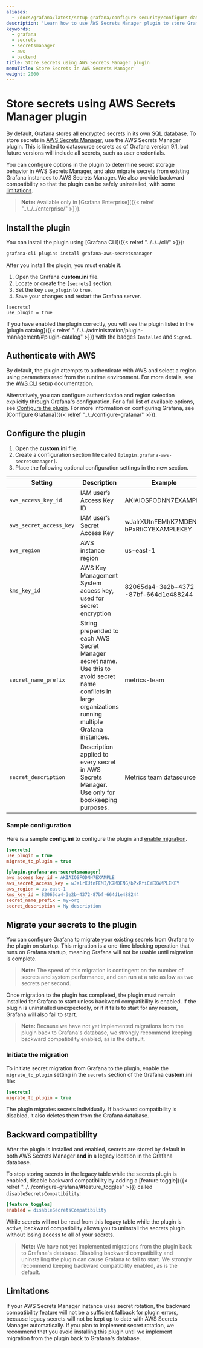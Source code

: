 ```yaml
---
aliases:
  - /docs/grafana/latest/setup-grafana/configure-security/configure-database-encryption/store-secrets-using-aws-secrets=manager-plugin/
description: 'Learn how to use AWS Secrets Manager plugin to store Grafana secrets.'
keywords:
  - grafana
  - secrets
  - secretsmanager
  - aws
  - backend
title: Store secrets using AWS Secrets Manager plugin
menuTitle: Store Secrets in AWS Secrets Manager
weight: 2000
---
```


# Store secrets using AWS Secrets Manager plugin

By default, Grafana stores all encrypted secrets in its own SQL database. To store secrets in [AWS Secrets Manager](https://aws.amazon.com/secrets-manager/), use the AWS Secrets Manager plugin. This is limited to datasource secrets as of Grafana version 9.1, but future versions will include all secrets, such as user credentials.

You can configure options in the plugin to determine secret storage behavior in AWS Secrets Manager, and also migrate secrets from existing Grafana instances to AWS Secrets Manager. We also provide backward compatibility so that the plugin can be safely uninstalled, with some [limitations](#limitations).

> **Note:** Available only in [Grafana Enterprise]({{< relref "../../../enterprise/" >}}).

## Install the plugin

You can install the plugin using [Grafana CLI]({{< relref "../../../cli/" >}}):

```sh
grafana-cli plugins install grafana-aws-secretsmanager
```

After you install the plugin, you must enable it.

1. Open the Grafana **custom.ini** file.
2. Locate or create the `[secrets]` section.
3. Set the key `use_plugin` to `true`.
4. Save your changes and restart the Grafana server.

```
[secrets]
use_plugin = true
```

If you have enabled the plugin correctly, you will see the plugin listed in the [plugin catalog]({{< relref "../../../administration/plugin-management/#plugin-catalog" >}}) with the badges `Installed` and `Signed`.

## Authenticate with AWS

By default, the plugin attempts to authenticate with AWS and select a region using parameters read from the runtime environment. For more details, see the [AWS CLI](https://aws.amazon.com/cli/) setup documentation.

Alternatively, you can configure authentication and region selection explicitly through Grafana's configuration. For a full list of available options, see [Configure the plugin](#configure-the-plugin). For more information on configuring Grafana, see [Configure Grafana]({{< relref "../../configure-grafana/" >}}).

## Configure the plugin

1. Open the **custom.ini** file.
2. Create a configuration section file called `[plugin.grafana-aws-secretsmanager]`.
3. Place the following optional configuration settings in the new section.

| Setting                 | Description                                                                                                                                                 | Example                                      | Default                         |
| ----------------------- | ----------------------------------------------------------------------------------------------------------------------------------------------------------- | -------------------------------------------- | ------------------------------- |
| `aws_access_key_id`     | IAM user’s Access Key ID                                                                                                                                    | AKIAIOSFODNN7EXAMPLE                         | _Read from runtime environment_ |
| `aws_secret_access_key` | IAM user’s Secret Access Key                                                                                                                                | wJalrXUtnFEMI/K7MDENG/<br>bPxRfiCYEXAMPLEKEY | _Read from runtime environment_ |
| `aws_region`            | AWS instance region                                                                                                                                         | us-east-1                                    | _Read from runtime environment_ |
| `kms_key_id`            | AWS Key Management System access key, used for secret encryption                                                                                            | 82065da4-3e2b-4372<br>-87bf-664d1e488244     | _none_                          |
| `secret_name_prefix`    | String prepended to each AWS Secret Manager secret name. Use this to avoid secret name conflicts in large organizations running multiple Grafana instances. | metrics-team                                 | _none_                          |
| `secret_description`    | Description applied to every secret in AWS Secrets Manager. Use only for bookkeeping purposes.                                                              | Metrics team datasource                      | _none_                          |

### Sample configuration

Here is a sample **config.ini** to configure the plugin and [enable migration](#migrate-your-secrets-to-the-plugin).

```ini
[secrets]
use_plugin = true
migrate_to_plugin = true

[plugin.grafana-aws-secretsmanager]
aws_access_key_id = AKIAIOSFODNN7EXAMPLE
aws_secret_access_key = wJalrXUtnFEMI/K7MDENG/bPxRfiCYEXAMPLEKEY
aws_region = us-east-1
kms_key_id = 82065da4-3e2b-4372-87bf-664d1e488244
secret_name_prefix = my-org
secret_description = My description
```

## Migrate your secrets to the plugin

You can configure Grafana to migrate your existing secrets from Grafana to the plugin on startup. This migration is a one-time blocking operation that runs on Grafana startup, meaning Grafana will not be usable until migration is complete.

> **Note:** The speed of this migration is contingent on the number of secrets and system performance, and can run at a rate as low as two secrets per second.

Once migration to the plugin has completed, the plugin must remain installed for Grafana to start unless backward compatibility is enabled. If the plugin is uninstalled unexpectedly, or if it fails to start for any reason, Grafana will also fail to start.

> **Note:** Because we have not yet implemented migrations from the plugin back to Grafana's database, we strongly recommend keeping backward compatibility enabled, as is the default.

### Initiate the migration

To initiate secret migration from Grafana to the plugin, enable the `migrate_to_plugin` setting in the `secrets` section of the Grafana **custom.ini** file:

```ini
[secrets]
migrate_to_plugin = true
```

The plugin migrates secrets individually. If backward compatibility is disabled, it also deletes them from the Grafana database.

## Backward compatibility

After the plugin is installed and enabled, secrets are stored by default in both AWS Secrets Manager **and** in a legacy location in the Grafana database.

To stop storing secrets in the legacy table while the secrets plugin is enabled, disable backward compatibility by adding a [feature toggle]({{< relref "../../configure-grafana/#feature_toggles" >}}) called `disableSecretsCompatibility`:

```ini
[feature_toggles]
enabled = disableSecretsCompatibility
```

While secrets will not be read from this legacy table while the plugin is active, backward compatibility allows you to uninstall the secrets plugin without losing access to all of your secrets.

> **Note:** We have not yet implemented migrations from the plugin back to Grafana's database. Disabling backward compatibility and uninstalling the plugin can cause Grafana to fail to start. We strongly recommend keeping backward compatibility enabled, as is the default.

## Limitations

If your AWS Secrets Manager instance uses secret rotation, the backward compatibility feature will not be a sufficient fallback for plugin errors, because legacy secrets will not be kept up to date with AWS Secrets Manager automatically. If you plan to implement secret rotation, we recommend that you avoid installing this plugin until we implement migration from the plugin back to Grafana's database.
